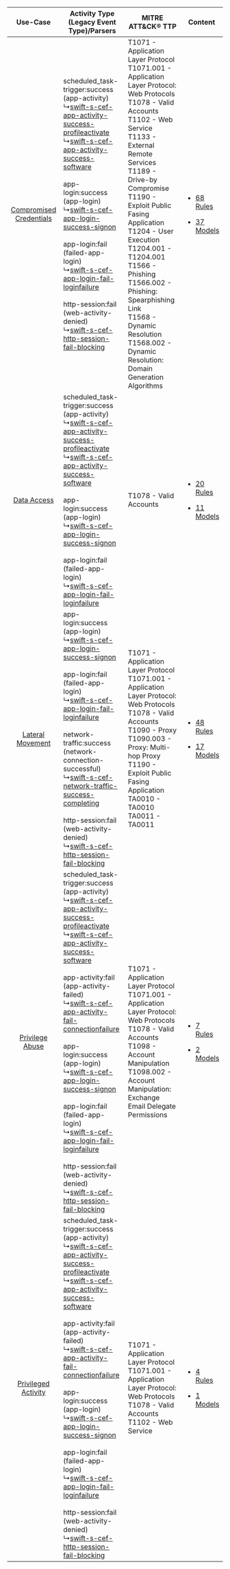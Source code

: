 |    Use-Case    | Activity Type (Legacy Event Type)/Parsers    | MITRE ATT&CK® TTP    | Content    |
|:----:| ---- | ---- | ---- |
| [Compromised Credentials](../../../UseCases/uc_compromised_credentials.md) |  scheduled_task-trigger:success (app-activity)<br> ↳[swift-s-cef-app-activity-success-profileactivate](Ps/pC_swiftscefappactivitysuccessprofileactivate.md)<br> ↳[swift-s-cef-app-activity-success-software](Ps/pC_swiftscefappactivitysuccesssoftware.md)<br><br> app-login:success (app-login)<br> ↳[swift-s-cef-app-login-success-signon](Ps/pC_swiftscefapploginsuccesssignon.md)<br><br> app-login:fail (failed-app-login)<br> ↳[swift-s-cef-app-login-fail-loginfailure](Ps/pC_swiftscefapploginfailloginfailure.md)<br><br> http-session:fail (web-activity-denied)<br> ↳[swift-s-cef-http-session-fail-blocking](Ps/pC_swiftscefhttpsessionfailblocking.md)<br>    | T1071 - Application Layer Protocol<br>T1071.001 - Application Layer Protocol: Web Protocols<br>T1078 - Valid Accounts<br>T1102 - Web Service<br>T1133 - External Remote Services<br>T1189 - Drive-by Compromise<br>T1190 - Exploit Public Fasing Application<br>T1204 - User Execution<br>T1204.001 - T1204.001<br>T1566 - Phishing<br>T1566.002 - Phishing: Spearphishing Link<br>T1568 - Dynamic Resolution<br>T1568.002 - Dynamic Resolution: Domain Generation Algorithms<br> | [<ul><li>68 Rules</li></ul><ul><li>37 Models</li></ul>](RM/r_m_swift_swift_Compromised_Credentials.md) |
|    [Data Access](../../../UseCases/uc_data_access.md)    |  scheduled_task-trigger:success (app-activity)<br> ↳[swift-s-cef-app-activity-success-profileactivate](Ps/pC_swiftscefappactivitysuccessprofileactivate.md)<br> ↳[swift-s-cef-app-activity-success-software](Ps/pC_swiftscefappactivitysuccesssoftware.md)<br><br> app-login:success (app-login)<br> ↳[swift-s-cef-app-login-success-signon](Ps/pC_swiftscefapploginsuccesssignon.md)<br><br> app-login:fail (failed-app-login)<br> ↳[swift-s-cef-app-login-fail-loginfailure](Ps/pC_swiftscefapploginfailloginfailure.md)<br>    | T1078 - Valid Accounts<br>    | [<ul><li>20 Rules</li></ul><ul><li>11 Models</li></ul>](RM/r_m_swift_swift_Data_Access.md)    |
|        [Lateral Movement](../../../UseCases/uc_lateral_movement.md)        |  app-login:success (app-login)<br> ↳[swift-s-cef-app-login-success-signon](Ps/pC_swiftscefapploginsuccesssignon.md)<br><br> app-login:fail (failed-app-login)<br> ↳[swift-s-cef-app-login-fail-loginfailure](Ps/pC_swiftscefapploginfailloginfailure.md)<br><br> network-traffic:success (network-connection-successful)<br> ↳[swift-s-cef-network-traffic-success-completing](Ps/pC_swiftscefnetworktrafficsuccesscompleting.md)<br><br> http-session:fail (web-activity-denied)<br> ↳[swift-s-cef-http-session-fail-blocking](Ps/pC_swiftscefhttpsessionfailblocking.md)<br>    | T1071 - Application Layer Protocol<br>T1071.001 - Application Layer Protocol: Web Protocols<br>T1078 - Valid Accounts<br>T1090 - Proxy<br>T1090.003 - Proxy: Multi-hop Proxy<br>T1190 - Exploit Public Fasing Application<br>TA0010 - TA0010<br>TA0011 - TA0011<br>    | [<ul><li>48 Rules</li></ul><ul><li>17 Models</li></ul>](RM/r_m_swift_swift_Lateral_Movement.md)        |
|         [Privilege Abuse](../../../UseCases/uc_privilege_abuse.md)         |  scheduled_task-trigger:success (app-activity)<br> ↳[swift-s-cef-app-activity-success-profileactivate](Ps/pC_swiftscefappactivitysuccessprofileactivate.md)<br> ↳[swift-s-cef-app-activity-success-software](Ps/pC_swiftscefappactivitysuccesssoftware.md)<br><br> app-activity:fail (app-activity-failed)<br> ↳[swift-s-cef-app-activity-fail-connectionfailure](Ps/pC_swiftscefappactivityfailconnectionfailure.md)<br><br> app-login:success (app-login)<br> ↳[swift-s-cef-app-login-success-signon](Ps/pC_swiftscefapploginsuccesssignon.md)<br><br> app-login:fail (failed-app-login)<br> ↳[swift-s-cef-app-login-fail-loginfailure](Ps/pC_swiftscefapploginfailloginfailure.md)<br><br> http-session:fail (web-activity-denied)<br> ↳[swift-s-cef-http-session-fail-blocking](Ps/pC_swiftscefhttpsessionfailblocking.md)<br> | T1071 - Application Layer Protocol<br>T1071.001 - Application Layer Protocol: Web Protocols<br>T1078 - Valid Accounts<br>T1098 - Account Manipulation<br>T1098.002 - Account Manipulation: Exchange Email Delegate Permissions<br>    | [<ul><li>7 Rules</li></ul><ul><li>2 Models</li></ul>](RM/r_m_swift_swift_Privilege_Abuse.md)    |
|     [Privileged Activity](../../../UseCases/uc_privileged_activity.md)     |  scheduled_task-trigger:success (app-activity)<br> ↳[swift-s-cef-app-activity-success-profileactivate](Ps/pC_swiftscefappactivitysuccessprofileactivate.md)<br> ↳[swift-s-cef-app-activity-success-software](Ps/pC_swiftscefappactivitysuccesssoftware.md)<br><br> app-activity:fail (app-activity-failed)<br> ↳[swift-s-cef-app-activity-fail-connectionfailure](Ps/pC_swiftscefappactivityfailconnectionfailure.md)<br><br> app-login:success (app-login)<br> ↳[swift-s-cef-app-login-success-signon](Ps/pC_swiftscefapploginsuccesssignon.md)<br><br> app-login:fail (failed-app-login)<br> ↳[swift-s-cef-app-login-fail-loginfailure](Ps/pC_swiftscefapploginfailloginfailure.md)<br><br> http-session:fail (web-activity-denied)<br> ↳[swift-s-cef-http-session-fail-blocking](Ps/pC_swiftscefhttpsessionfailblocking.md)<br> | T1071 - Application Layer Protocol<br>T1071.001 - Application Layer Protocol: Web Protocols<br>T1078 - Valid Accounts<br>T1102 - Web Service<br>    | [<ul><li>4 Rules</li></ul><ul><li>1 Models</li></ul>](RM/r_m_swift_swift_Privileged_Activity.md)       |